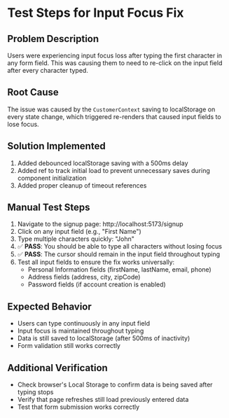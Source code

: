 # Test Steps for Input Focus Fix

## Problem Description
Users were experiencing input focus loss after typing the first character in any form field. This was causing them to need to re-click on the input field after every character typed.

## Root Cause
The issue was caused by the `CustomerContext` saving to localStorage on every state change, which triggered re-renders that caused input fields to lose focus.

## Solution Implemented
1. Added debounced localStorage saving with a 500ms delay
2. Added ref to track initial load to prevent unnecessary saves during component initialization
3. Added proper cleanup of timeout references

## Manual Test Steps
1. Navigate to the signup page: http://localhost:5173/signup
2. Click on any input field (e.g., "First Name")
3. Type multiple characters quickly: "John"
4. ✅ **PASS**: You should be able to type all characters without losing focus
5. ✅ **PASS**: The cursor should remain in the input field throughout typing
6. Test all input fields to ensure the fix works universally:
   - Personal Information fields (firstName, lastName, email, phone)
   - Address fields (address, city, zipCode)
   - Password fields (if account creation is enabled)

## Expected Behavior
- Users can type continuously in any input field
- Input focus is maintained throughout typing
- Data is still saved to localStorage (after 500ms of inactivity)
- Form validation still works correctly

## Additional Verification
- Check browser's Local Storage to confirm data is being saved after typing stops
- Verify that page refreshes still load previously entered data
- Test that form submission works correctly
